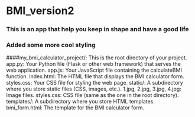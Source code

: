 # BMI_version2
### This is an app that help you keep in shape and have a good life
### Added some more cool styling
####my_bmi_calculator_project/: This is the root directory of your project.
app.py: Your Python file (Flask or other web framework) that serves the web application.
app.js: Your JavaScript file containing the calculateBMI function.
index.html: The HTML file that displays the BMI calculator form.
styles.css: Your CSS file for styling the web page.
static/: A subdirectory where you store static files (CSS, images, etc.).
1.jpg, 2.jpg, 3.jpg, 4.jpg: Image files.
styles.css: CSS file (same as the one in the root directory).
templates/: A subdirectory where you store HTML templates.
bmi_form.html: The template for the BMI calculator form.